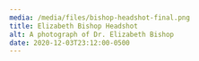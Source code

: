 ```yaml
---
media: /media/files/bishop-headshot-final.png
title: Elizabeth Bishop Headshot
alt: A photograph of Dr. Elizabeth Bishop
date: 2020-12-03T23:12:00-0500
---
```

